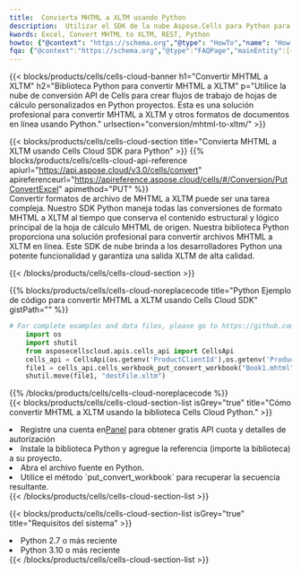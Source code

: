 ```yaml
---
title:  Convierta MHTML a XLTM usando Python
description:  Utilizar el SDK de la nube Aspose.Cells para Python para convertir un archivo de formato MHTML a un archivo de formato XLTM.
kwords: Excel, Convert MHTML to XLTM, REST, Python
howto: {"@context": "https://schema.org","@type": "HowTo","name": "How to convert MHTML to XLTM using the Cells Cloud Python library.","description": "How to convert MHTML to XLTM using the Cells Cloud Python library.","image": {"@type": "ImageObject"},"url": "/python/conversion/mhtml-to-xltm/","step": [{ "@type": "HowToStep","name": "How to convert MHTML to XLTM using the Cells Cloud Python library. step 1", "image": {"@type": "ImageObject",},"url": "/python/conversion/mhtml-to-xltm/","text": "Register an account at <a href='https://dashboard.aspose.cloud/'>Dashboard</a> to get free API quota & authorization details",},{ "@type": "HowToStep","name": "How to convert MHTML to XLTM using the Cells Cloud Python library. step 1", "image": {"@type": "ImageObject",},"url": "/python/conversion/mhtml-to-xltm/","text": "Install Python library and add the reference (import the library) to your project.",},{ "@type": "HowToStep","name": "How to convert MHTML to XLTM using the Cells Cloud Python library. step 1", "image": {"@type": "ImageObject",},"url": "/python/conversion/mhtml-to-xltm/","text": "Open the source file in Python.",},{ "@type": "HowToStep","name": "How to convert MHTML to XLTM using the Cells Cloud Python library. step 1", "image": {"@type": "ImageObject",},"url": "/python/conversion/mhtml-to-xltm/","text": "Use the `put_convert_workbook` method to retrieve the resulting stream.",}, ],"supply": {"@type": "HowToSupply","name": "document"},"tool": [{"@type": "HowToTool","name": "PyCharm, Visual Studio Code, Sublime, Eclipse"},{"@type": "HowToTool","name": "Aspose Cells"}],"totalTime": "PT6M"}
fqa: {"@context":"https://schema.org","@type":"FAQPage","mainEntity":[{"@type":"Question","name":"Why convert file formats in C# using REST API?","acceptedAnswer":{"@type":"Answer","text":"Documents are encoded in many ways, and some files may be incompatible with the software you use. To open and read such files, just convert them to appropriate file formats.<br/><ol><li>Install .NET SDK and add the reference (import the library) to your project.</li><li>Open the source file in C# using REST API.</li><li>Call the PutConvertWorkbookRequest() method, passing an output filename with required extension.</li><li>Get the result of conversion as a separate file.</li></ol>"}},{"@type":"Question","name":"What file formats can I convert with your C# library?","acceptedAnswer":{"@type":"Answer","text":"We support a variety of file formats for conversion using .NET library, including XLSX, Excel, xls , PDF, CSV, HTML, Markdown, XML, PNG, JPG, TIFF, Json, TXT and many more."}},{"@type":"Question","name":"What is the maximum allowed file size for conversion using this .NET library?","acceptedAnswer":{"@type":"Answer","text":"There are no file size limits for format conversions using .NET library."}}]}
---
```

{{< blocks/products/cells/cells-cloud-banner h1="Convertir MHTML a XLTM" h2="Biblioteca Python para convertir MHTML a XLTM" p="Utilice la nube de conversión API de Cells para crear flujos de trabajo de hojas de cálculo personalizados en Python proyectos. Esta es una solución profesional para convertir MHTML a XLTM y otros formatos de documentos en línea usando Python." urlsection="conversion/mhtml-to-xltm/" >}}

{{< blocks/products/cells/cells-cloud-section title="Convierta MHTML a XLTM usando Cells Cloud SDK para Python" >}}
{{% blocks/products/cells/cells-cloud-api-reference apiurl="https://api.aspose.cloud/v3.0/cells/convert" apireferenceurl="https://apireference.aspose.cloud/cells/#/Conversion/PutConvertExcel" apimethod="PUT" %}}
<br/>
Convertir formatos de archivo de MHTML a XLTM puede ser una tarea compleja. Nuestro SDK Python maneja todas las conversiones de formato MHTML a XLTM al tiempo que conserva el contenido estructural y lógico principal de la hoja de cálculo MHTML de origen. Nuestra biblioteca Python proporciona una solución profesional para convertir archivos MHTML a XLTM en línea. Este SDK de nube brinda a los desarrolladores Python una potente funcionalidad y garantiza una salida XLTM de alta calidad.

{{< /blocks/products/cells/cells-cloud-section >}}

{{% blocks/products/cells/cells-cloud-noreplacecode title="Python Ejemplo de código para convertir MHTML a XLTM usando Cells Cloud SDK" gistPath="" %}}
 
```python
# For complete examples and data files, please go to https://github.com/aspose-cells-cloud/aspose-cells-cloud-python/
    import os
    import shutil
    from asposecellscloud.apis.cells_api import CellsApi
    cells_api = CellsApi(os.getenv('ProductClientId'),os.getenv('ProductClientSecret'))
    file1 = cells_api.cells_workbook_put_convert_workbook("Book1.mhtml",format="xltm")
    shutil.move(file1, "destFile.xltm")     
```
 
{{% /blocks/products/cells/cells-cloud-noreplacecode %}}
<br/>
{{< blocks/products/cells/cells-cloud-section-list isGrey="true" title="Cómo convertir MHTML a XLTM usando la biblioteca Cells Cloud Python." >}}
<li> Registre una cuenta en<a href="https://dashboard.aspose.cloud/">Panel</a> para obtener gratis API cuota y detalles de autorización</li>
<li>Instale la biblioteca Python y agregue la referencia (importe la biblioteca) a su proyecto.</li>
<li>Abra el archivo fuente en Python.</li>
<li>Utilice el método `put_convert_workbook` para recuperar la secuencia resultante.</li>
{{< /blocks/products/cells/cells-cloud-section-list >}}

{{< blocks/products/cells/cells-cloud-section-list isGrey="true" title="Requisitos del sistema" >}}
<li>Python 2.7 o más reciente</li>
<li>Python 3.10 o más reciente</li>
{{< /blocks/products/cells/cells-cloud-section-list >}}
